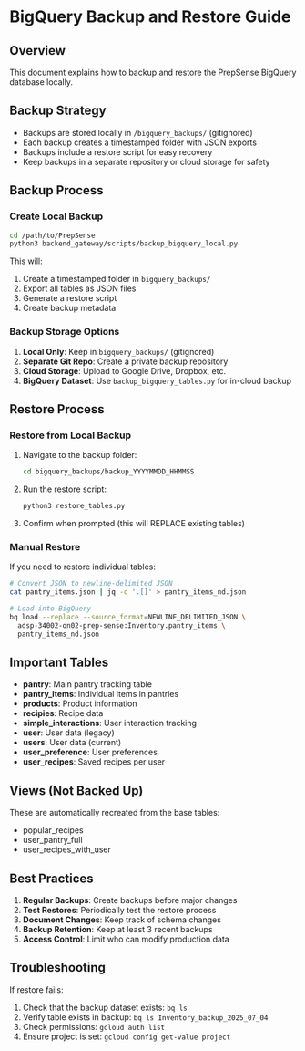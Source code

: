# BigQuery Backup and Restore Guide

## Overview
This document explains how to backup and restore the PrepSense BigQuery database locally.

## Backup Strategy
- Backups are stored locally in `/bigquery_backups/` (gitignored)
- Each backup creates a timestamped folder with JSON exports
- Backups include a restore script for easy recovery
- Keep backups in a separate repository or cloud storage for safety

## Backup Process

### Create Local Backup
```bash
cd /path/to/PrepSense
python3 backend_gateway/scripts/backup_bigquery_local.py
```

This will:
1. Create a timestamped folder in `bigquery_backups/`
2. Export all tables as JSON files
3. Generate a restore script
4. Create backup metadata

### Backup Storage Options
1. **Local Only**: Keep in `bigquery_backups/` (gitignored)
2. **Separate Git Repo**: Create a private backup repository
3. **Cloud Storage**: Upload to Google Drive, Dropbox, etc.
4. **BigQuery Dataset**: Use `backup_bigquery_tables.py` for in-cloud backup

## Restore Process

### Restore from Local Backup
1. Navigate to the backup folder:
   ```bash
   cd bigquery_backups/backup_YYYYMMDD_HHMMSS
   ```

2. Run the restore script:
   ```bash
   python3 restore_tables.py
   ```

3. Confirm when prompted (this will REPLACE existing tables)

### Manual Restore
If you need to restore individual tables:
```bash
# Convert JSON to newline-delimited JSON
cat pantry_items.json | jq -c '.[]' > pantry_items_nd.json

# Load into BigQuery
bq load --replace --source_format=NEWLINE_DELIMITED_JSON \
  adsp-34002-on02-prep-sense:Inventory.pantry_items \
  pantry_items_nd.json
```

## Important Tables

- **pantry**: Main pantry tracking table
- **pantry_items**: Individual items in pantries
- **products**: Product information
- **recipies**: Recipe data
- **simple_interactions**: User interaction tracking
- **user**: User data (legacy)
- **users**: User data (current)
- **user_preference**: User preferences
- **user_recipes**: Saved recipes per user

## Views (Not Backed Up)
These are automatically recreated from the base tables:
- popular_recipes
- user_pantry_full
- user_recipes_with_user

## Best Practices

1. **Regular Backups**: Create backups before major changes
2. **Test Restores**: Periodically test the restore process
3. **Document Changes**: Keep track of schema changes
4. **Backup Retention**: Keep at least 3 recent backups
5. **Access Control**: Limit who can modify production data

## Troubleshooting

If restore fails:
1. Check that the backup dataset exists: `bq ls`
2. Verify table exists in backup: `bq ls Inventory_backup_2025_07_04`
3. Check permissions: `gcloud auth list`
4. Ensure project is set: `gcloud config get-value project`